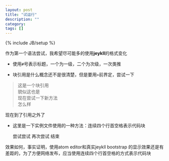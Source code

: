 ```yaml
---
layout: post
title: "试运行"
description: ""
category:
tags: []
---
```

{% include JB/setup %}

作为第一个语法尝试，我希望尽可能多的使用**jeykll**的格式变化

* 使用`#`号表示标题，一个为一级，二个为次级，一次类推

* 块引用是什么概念还不是很清楚，但是要用`>`前界定，尝试一下
>这是一个块引用  
貌似这也是  
现在尝试一下新方法  
怎么样

 现在到了引用之外了  
* 这里是一下实例文件使用的一种方法：连续四个行首空格表示代码块

    尝试尝试
    再次尝试
    结束

 效果如何，事实证明，使用atom editor和真实jeykll bootstrap 的显示效果还是有差距的，为了方便网络发布，应当使用连续四个行首空格的方式表示代码块
